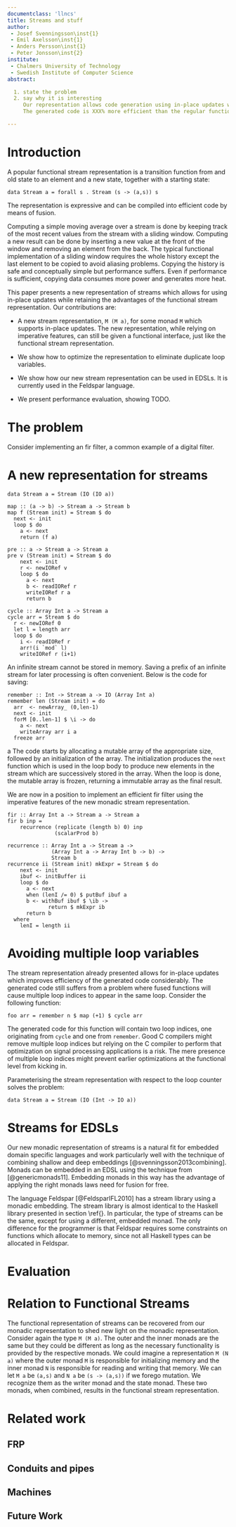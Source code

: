 ```yaml
---
documentclass: 'llncs'
title: Streams and stuff
author:
 - Josef Svenningsson\inst{1}
 - Emil Axelsson\inst{1}
 - Anders Persson\inst{1}
 - Peter Jonsson\inst{2}
institute:
 - Chalmers University of Technology
 - Swedish Institute of Computer Science
abstract:

  1. state the problem
  2. say why it is interesting
     Our representation allows code generation using in-place updates without spurious loop-indices.
     The generated code is XXX% more efficient than the regular functional stream representation.

---
```


# Introduction

A popular functional stream representation is a transition function
from and old state to an element and a new state, together with a
starting state:

~~~ .haskell
data Stream a = forall s . Stream (s -> (a,s)) s
~~~

The representation is expressive and can be compiled into efficient
code by means of fusion.

Computing a simple moving average over a stream is done by keeping
track of the most recent values from the stream with a sliding
window. Computing a new result can be done by inserting a new value at
the front of the window and removing an element from the back. The
typical functional implementation of a sliding window requires the
whole history except the last element to be copied to avoid aliasing
problems. Copying the history is safe and conceptually simple but
performance suffers. Even if performance is sufficient, copying data
consumes more power and generates more heat.

This paper presents a new representation of streams which allows for
using in-place updates while retaining the advantages of the
functional stream representation. Our contributions are:

* A new stream representation, `M (M a)`, for some monad `M` which
  supports in-place updates. The new representation, while relying
  on imperative features, can still be given a functional interface,
  just like the functional stream representation.

* We show how to optimize the representation to eliminate duplicate
  loop variables.

* We show how our new stream representation can be used in EDSLs.
  It is currently used in the Feldspar language.

* We present performance evaluation, showing TODO.

# The problem

Consider implementing an fir filter, a common example of a digital
filter. 


# A new representation for streams

~~~ {.haskell}
data Stream a = Stream (IO (IO a))
~~~

~~~ {.haskell}
map :: (a -> b) -> Stream a -> Stream b
map f (Stream init) = Stream $ do
  next <- init
  loop $ do
    a <- next
    return (f a)
~~~

~~~ {.haskell}
pre :: a -> Stream a -> Stream a
pre v (Stream init) = Stream $ do
    next <- init
    r <- newIORef v
    loop $ do
      a <- next
      b <- readIORef r
      writeIORef r a
      return b
~~~


~~~ {.haskell}
cycle :: Array Int a -> Stream a
cycle arr = Stream $ do
  r <- newIORef 0
  let l = length arr
  loop $ do
    i <- readIORef r
    arr!(i `mod` l)
    writeIORef r (i+1)
~~~

An infinite stream cannot be stored in memory. Saving a prefix of an
infinite stream for later processing is often convenient. Below is the
code for saving:

~~~ {.haskell}
remember :: Int -> Stream a -> IO (Array Int a)
remember len (Stream init) = do
  arr  <- newArray_ (0,len-1)
  next <- init
  forM [0..len-1] $ \i -> do
    a <- next
    writeArray arr i a
  freeze arr
~~~
a
The code starts by allocating a mutable array of the appropriate
size, followed by an initialization of the array. The initialization
produces the `next` function which is used in the loop body to produce
new elements in the stream which are successively stored in the array.
When the loop is done, the mutable array is frozen, returning a
immutable array as the final result.

We are now in a position to implement an efficient fir filter using
the imperative features of the new monadic stream representation.

~~~ {.haskell}
fir :: Array Int a -> Stream a -> Stream a
fir b inp =
    recurrence (replicate (length b) 0) inp
               (scalarProd b)

recurrence :: Array Int a -> Stream a ->
              (Array Int a -> Array Int b -> b) ->
              Stream b
recurrence ii (Stream init) mkExpr = Stream $ do
    next <- init
    ibuf <- initBuffer ii
    loop $ do
      a <- next
      when (lenI /= 0) $ putBuf ibuf a
      b <- withBuf ibuf $ \ib ->
             return $ mkExpr ib
      return b
  where
    lenI = length ii
~~~

# Avoiding multiple loop variables

The stream representation already presented allows for in-place
updates which improves efficiency of the generated code
considerably. The generated code still suffers from a problem where
fused functions will cause multiple loop indices to appear in the same
loop. Consider the following function:

~~~ {.haskell}
foo arr = remember n $ map (+1) $ cycle arr
~~~

The generated code for this function will contain two loop indices,
one originating from `cycle` and one from `remember`. Good C compilers
might remove multiple loop indices but relying on the C compiler to
perform that optimization on signal processing applications is a
risk. The mere presence of multiple loop indices might prevent earlier
optimizations at the functional level from kicking in.

Parameterising the stream representation with respect to the loop
counter solves the problem:

~~~ {.haskell}
data Stream a = Stream (IO (Int -> IO a))
~~~

# Streams for EDSLs

Our new monadic representation of streams is a natural fit for
embedded domain specific languages and work particularly well with the
technique of combining shallow and deep embeddings
[@svenningsson2013combining]. Monads can be embedded in an EDSL using
the technique from [@genericmonads11].  Embedding monads in this way
has the advantage of applying the right monads laws need for fusion
for free.

The language Feldspar [@FeldsparIFL2010] has a stream library using a
monadic embedding. The stream library is almost identical to the
Haskell library presented in section \ref{}. In particular, the type
of streams can be the same, except for using a different, embedded
monad. The only difference for the programmer is that Feldspar
requires some constraints on functions which allocate to memory, since
not all Haskell types can be allocated in Feldspar.

# Evaluation

# Relation to Functional Streams

The functional representation of streams can be recovered from our
monadic representation to shed new light on the monadic
representation.  Consider again the type `M (M a)`. The outer and the
inner monads are the same but they could be different as long as the
necessary functionality is provided by the respective monads. We could
imagine a representation `M (N a)` where the outer monad `M` is
responsible for initializing memory and the inner monad `N` is
responsible for reading and writing that memory.  We can let `M a` be
`(a,s)` and `N a` be `(s -> (a,s))` if we forego mutation. We
recognize them as the writer monad and the state monad. These two
monads, when combined, results in the functional stream
representation.

# Related work

## FRP

## Conduits and pipes

## Machines

## Future Work

